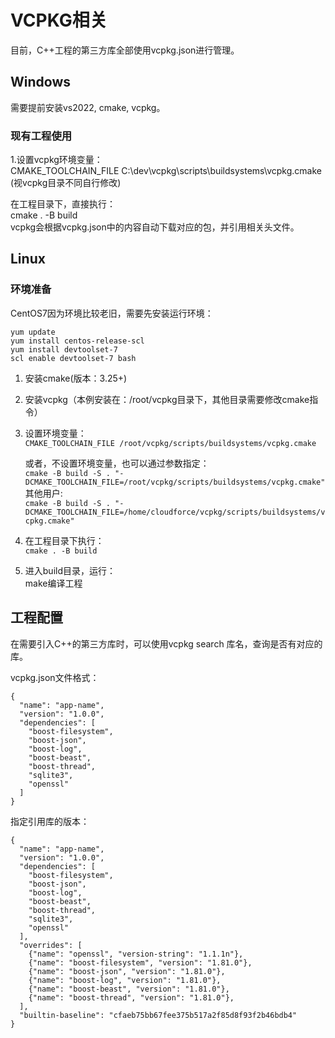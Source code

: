 # VCPKG相关
目前，C++工程的第三方库全部使用vcpkg.json进行管理。    

## Windows
需要提前安装vs2022, cmake, vcpkg。    

### 现有工程使用
1.设置vcpkg环境变量：    
CMAKE_TOOLCHAIN_FILE C:\dev\vcpkg\scripts\buildsystems\vcpkg.cmake (视vcpkg目录不同自行修改)

在工程目录下，直接执行：    
cmake . -B build    
vcpkg会根据vcpkg.json中的内容自动下载对应的包，并引用相关头文件。    


## Linux
### 环境准备
CentOS7因为环境比较老旧，需要先安装运行环境：
```
yum update  
yum install centos-release-scl  
yum install devtoolset-7  
scl enable devtoolset-7 bash  
```    
1. 安装cmake(版本：3.25+)  
2. 安装vcpkg（本例安装在：/root/vcpkg目录下，其他目录需要修改cmake指令） 
3. 设置环境变量：    
   ```CMAKE_TOOLCHAIN_FILE /root/vcpkg/scripts/buildsystems/vcpkg.cmake```
   
   或者，不设置环境变量，也可以通过参数指定：    
   ```cmake -B build -S . "-DCMAKE_TOOLCHAIN_FILE=/root/vcpkg/scripts/buildsystems/vcpkg.cmake"  ```    
   其他用户:    
   ```cmake -B build -S . "-DCMAKE_TOOLCHAIN_FILE=/home/cloudforce/vcpkg/scripts/buildsystems/vcpkg.cmake"  ```    

5. 在工程目录下执行：    
```cmake . -B build```    
    
6. 进入build目录，运行：    
make编译工程    

## 工程配置
在需要引入C++的第三方库时，可以使用vcpkg search 库名，查询是否有对应的库。

vcpkg.json文件格式：    
```
{
  "name": "app-name",
  "version": "1.0.0",
  "dependencies": [
    "boost-filesystem",
    "boost-json",
    "boost-log",
    "boost-beast",
    "boost-thread",
    "sqlite3",
    "openssl"
  ]
}
```

指定引用库的版本：
```
{
  "name": "app-name",
  "version": "1.0.0",
  "dependencies": [
    "boost-filesystem",
    "boost-json",
    "boost-log",
    "boost-beast",
    "boost-thread",
    "sqlite3",
    "openssl"
  ],
  "overrides": [
    {"name": "openssl", "version-string": "1.1.1n"},
    {"name": "boost-filesystem", "version": "1.81.0"},
    {"name": "boost-json", "version": "1.81.0"},
    {"name": "boost-log", "version": "1.81.0"},
    {"name": "boost-beast", "version": "1.81.0"},
    {"name": "boost-thread", "version": "1.81.0"},
  ],
  "builtin-baseline": "cfaeb75bb67fee375b517a2f85d8f93f2b46bdb4"
}
```






